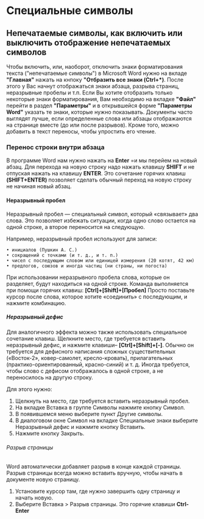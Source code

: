 # Специальные символы

## Непечатаемые символы, как включить или выключить отображение непечатаемых символов

Чтобы включить, или, наоборот, отключить знаки форматирования текста 
("непечатаемые символы") в Microsoft Word нужно на вкладе **"Главная"** нажать 
на кнпоку **"Отбразить все знаки (Ctrl+*)**.
После этого у Вас начнут отображаться знаки абзаца, разрыва страниц, 
неразрывные пробелы и т.п. Если Вы хотите отобразить только некоторые знаки 
форматирования, Вам необходимо на вкладке **"Файл"** перейти в раздел 
**"Параметры"** и в открывшейся форме **"Параметры Word"** указать те знаки,
которые нужно показывать.
Документы часто выглядят лучше, если определенные слова или абзацы отображаются
на странице вместе (до или после разрывов).
Кроме того, можно добавить в текст переносы, чтобы упростить его чтение.

### Перенос строки внутри абзаца

В программе Word нам нужно нажать на **Enter** =и мы перейем на новый абзац.
Для перехода на новую строку надо нажать клавишу **SHIFT** и не отпуская 
нажать на клавишу **ENTER**.
Это сочетание горячих клавиш **(SHIFT+ENTER)** позволяет сделать обычный 
переход на новую строку не начиная новый абзац.

#### Неразрывный пробел

Неразрывный пробел — специальный символ, который «связывает» два слова.
Это позволяет избежать ситуации, когда одно слово остается на одной строке, 
а второе переносится на следующую.

Например, неразрывный пробел используют для записи:

	• инициалов (Пушкин А. С.)
	• сокращений с точками (и т. д., и т. п.)
    • чисел с последующим словом или единицей измерения (20 котят, 42 км)
    • предлогов, союзов и иногда частиц (ни страны, ни погоста)
    
При использовании неразрывного пробела слова, которые он разделяет, будут 
находиться на одной строке.
Команда выполняется при помощи горячих клавиш: **[Ctrl]+[Shift]+[Пробел]**
Просто поставьте курсор после слова, которое хотите «соединить» с последующим, 
и нажмите комбинацию.

##### Неразрывный дефис

Для аналогичного эффекта можно также использовать специальное сочетание 
клавиш.
Щелкните место, где требуется вставить неразрывный дефис, и нажмите клавиши–
**[Ctrl]+[Shift]+[-]**.
Обычно он требуется для дефисного написания сложных существительных 
(«Восток-2», ковер-самолет, кресло-кровать), прилагательных 
(практико-ориентированный, красно-синий) и т. д.
Иногда требуется, чтобы слово с дефисом отображалось в одной строке, а не 
переносилось на другую строку.

Для этого нужно:

1.	Щелкнуть на место, где требуется вставить неразрывный пробел.
2.	На вкладке Вставка в группе Символы нажмите кнопку Символ.
3.	В появившемся меню выберите пункт Другие символы.
4.	В диалоговом окне Символ на вкладке Специальные знаки выберите Неразрывный 
	дефис и нажмите кнопку Вставить.
5.	Нажмите кнопку Закрыть.

###### Разрыв страницы

Word автоматически добавляет разрыв в конце каждой страницы.
Разрыв страницы всегда можно вставить вручную, чтобы начать в документе новую 
страницу.

1.	Установите курсор там, где нужно завершить одну страницу и начать новую.
2.	Выберите Вставка > Разрыв страницы. Это горячие клавиши **Ctrl-Enter**

